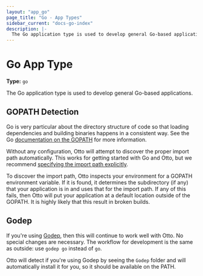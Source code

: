 ```yaml
---
layout: "app_go"
page_title: "Go - App Types"
sidebar_current: "docs-go-index"
description: |-
  The Go application type is used to develop general Go-based applications.
---
```


# Go App Type

**Type:** `go`

The Go application type is used to develop general Go-based applications.

## GOPATH Detection

Go is very particular about the directory structure of code so that
loading dependencies and building binaries happens in a consistent way.
See the Go [documentation on the GOPATH](https://golang.org/doc/code.html#GOPATH)
for more information.

Without any configuration, Otto will attempt to discover the proper import path
automatically. This works for getting started with Go and Otto, but we
recommend [specifying the import path explicitly](/docs/apps/go/customization.html).

To discover the import path, Otto inspects your environment for a GOPATH
environment variable. If it is found, it determines the subdirectory (if any)
that your application is in and uses that for the import path. If any
of this fails, then Otto will put your application at a default location
outside of the GOPATH. It is highly likely that this result in broken builds.

## Godep

If you're using [Godep](https://github.com/tools/godep), then this will
continue to work well with Otto. No special changes are necessary. The
workflow for development is the same as outside: use `godep go` instead of
`go`.

Otto will detect if you're using Godep by seeing the `Godep` folder and will
automatically install it for you, so it should be available on the PATH.

